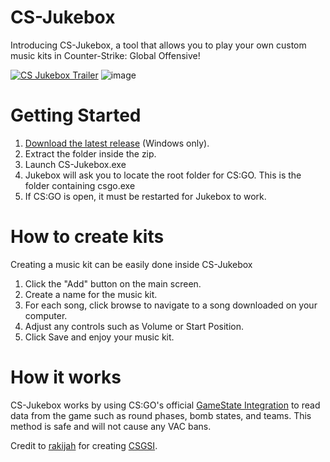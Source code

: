# CS-Jukebox
Introducing CS-Jukebox, a tool that allows you to play your own custom music kits in Counter-Strike: Global Offensive!

[![CS Jukebox Trailer](https://img.youtube.com/vi/s9UX5aizHTY/0.jpg)](https://www.youtube.com/watch?v=s9UX5aizHTY)
![image](https://user-images.githubusercontent.com/26579319/128274959-d2ada5f1-ac48-4d88-b7c0-4cf9a42ea790.png)

# Getting Started
1. [Download the latest release](https://github.com/zzhabib/CS-Jukebox/releases/download/v1.01/CS.Jukebox.v1.01.zip) (Windows only).
2. Extract the folder inside the zip.
3. Launch CS-Jukebox.exe
4. Jukebox will ask you to locate the root folder for CS:GO. This is the folder containing csgo.exe
5. If CS:GO is open, it must be restarted for Jukebox to work.

# How to create kits
Creating a music kit can be easily done inside CS-Jukebox
1. Click the "Add" button on the main screen.
2. Create a name for the music kit.
3. For each song, click browse to navigate to a song downloaded on your computer.
4. Adjust any controls such as Volume or Start Position.
5. Click Save and enjoy your music kit.

# How it works
CS-Jukebox works by using CS:GO's official <a href="https://developer.valvesoftware.com/wiki/Counter-Strike:_Global_Offensive_Game_State_Integration">GameState Integration</a>
to read data from the game such as round phases, bomb states, and teams. This method is safe and will not cause any VAC bans.

Credit to [rakijah](https://github.com/rakijah) for creating [CSGSI](https://github.com/rakijah/CSGSI).
